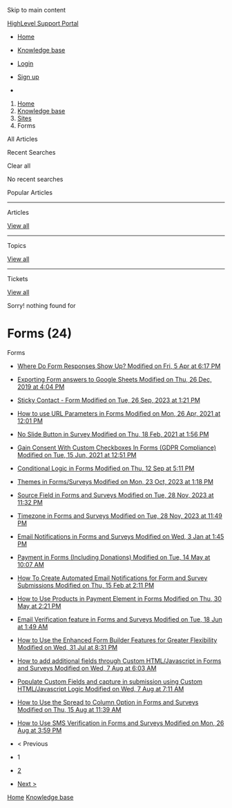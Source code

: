 Skip to main content

[ HighLevel Support Portal ](https://help.gohighlevel.com)

  * [ Home ](/support/home)
  * [ Knowledge base ](/support/solutions)

  * [Login](/support/login)
  * [Sign up](/support/signup)
  * 

  1. [Home](/support/home)
  2. [Knowledge base](/support/solutions)
  3. [Sites](/support/solutions/48000449581)
  4. Forms

All  Articles 

Recent Searches

Clear all

No recent searches

Popular Articles

* * *

Articles

[View all](/support/search/solutions)

* * *

Topics

[View all](/support/search/topics)

* * *

Tickets

[View all](/support/search/tickets)

Sorry! nothing found for   

# Forms (24)

Forms

  * [ Where Do Form Responses Show Up? Modified on Fri, 5 Apr at 6:17 PM  ](/support/solutions/articles/48000979916-where-do-form-responses-show-up-)
  * [ Exporting Form answers to Google Sheets Modified on Thu, 26 Dec, 2019 at 4:04 PM  ](/support/solutions/articles/48000979918-exporting-form-answers-to-google-sheets)
  * [ Sticky Contact - Form Modified on Tue, 26 Sep, 2023 at 1:21 PM  ](/support/solutions/articles/48000979919-sticky-contact-form)
  * [ How to use URL Parameters in Forms Modified on Mon, 26 Apr, 2021 at 12:01 PM  ](/support/solutions/articles/48001164119-how-to-use-url-parameters-in-forms)
  * [ No Slide Button in Survey Modified on Thu, 18 Feb, 2021 at 1:56 PM  ](/support/solutions/articles/48001175185-no-slide-button-in-survey)
  * [ Gain Consent With Custom Checkboxes In Forms (GDPR Compliance) Modified on Tue, 15 Jun, 2021 at 12:51 PM  ](/support/solutions/articles/48001185523-gain-consent-with-custom-checkboxes-in-forms-gdpr-compliance-)
  * [ Conditional Logic in Forms Modified on Thu, 12 Sep at 5:11 PM  ](/support/solutions/articles/155000001314-conditional-logic-in-forms)
  * [ Themes in Forms/Surveys Modified on Mon, 23 Oct, 2023 at 1:18 PM  ](/support/solutions/articles/155000001315-themes-in-forms-surveys)
  * [ Source Field in Forms and Surveys Modified on Tue, 28 Nov, 2023 at 11:32 PM  ](/support/solutions/articles/155000001506-source-field-in-forms-and-surveys)
  * [ Timezone in Forms and Surveys Modified on Tue, 28 Nov, 2023 at 11:49 PM  ](/support/solutions/articles/155000001507-timezone-in-forms-and-surveys)
  * [ Email Notifications in Forms and Surveys Modified on Wed, 3 Jan at 1:45 PM  ](/support/solutions/articles/155000001640-email-notifications-in-forms-and-surveys)
  * [ Payment in Forms (Including Donations) Modified on Tue, 14 May at 10:07 AM  ](/support/solutions/articles/155000001884-payment-in-forms-including-donations-)
  * [ How To Create Automated Email Notifications for Form and Survey Submissions Modified on Thu, 15 Feb at 2:11 PM  ](/support/solutions/articles/155000001900-how-to-create-automated-email-notifications-for-form-and-survey-submissions)
  * [ How to Use Products in Payment Element in Forms Modified on Thu, 30 May at 2:21 PM  ](/support/solutions/articles/155000002546-how-to-use-products-in-payment-element-in-forms)
  * [ Email Verification feature in Forms and Surveys Modified on Tue, 18 Jun at 1:49 AM  ](/support/solutions/articles/155000002668-email-verification-feature-in-forms-and-surveys)
  * [ How to Use the Enhanced Form Builder Features for Greater Flexibility Modified on Wed, 31 Jul at 8:31 PM  ](/support/solutions/articles/155000002951-how-to-use-the-enhanced-form-builder-features-for-greater-flexibility)
  * [ How to add additional fields through Custom HTML/Javascript in Forms and Surveys Modified on Wed, 7 Aug at 6:03 AM  ](/support/solutions/articles/155000003042-how-to-add-additional-fields-through-custom-html-javascript-in-forms-and-surveys)
  * [ Populate Custom Fields and capture in submission using Custom HTML/Javascript Logic Modified on Wed, 7 Aug at 7:11 AM  ](/support/solutions/articles/155000003043-populate-custom-fields-and-capture-in-submission-using-custom-html-javascript-logic)
  * [ How to Use the Spread to Column Option in Forms and Surveys Modified on Thu, 15 Aug at 11:39 AM  ](/support/solutions/articles/155000003080-how-to-use-the-spread-to-column-option-in-forms-and-surveys)
  * [ How to Use SMS Verification in Forms and Surveys Modified on Mon, 26 Aug at 3:59 PM  ](/support/solutions/articles/155000003195-how-to-use-sms-verification-in-forms-and-surveys)

  * < Previous
  * 1
  * [2](/support/solutions/folders/48000665899/page/2)
  * [Next >](/support/solutions/folders/48000665899/page/2)

[Home](/support/home) [Knowledge base](/support/solutions)
